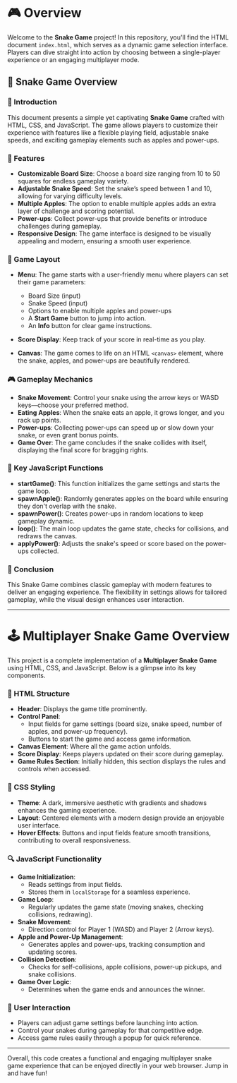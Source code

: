 # 🎮 Overview

Welcome to the **Snake Game** project! In this repository, you'll find the HTML document `index.html`, which serves as a dynamic game selection interface. Players can dive straight into action by choosing between a single-player experience or an engaging multiplayer mode.


## 🐍 Snake Game Overview

### 🌟 Introduction

This document presents a simple yet captivating **Snake Game** crafted with HTML, CSS, and JavaScript. The game allows players to customize their experience with features like a flexible playing field, adjustable snake speeds, and exciting gameplay elements such as apples and power-ups.

### 🚀 Features

- **Customizable Board Size**: Choose a board size ranging from 10 to 50 squares for endless gameplay variety.
- **Adjustable Snake Speed**: Set the snake’s speed between 1 and 10, allowing for varying difficulty levels.
- **Multiple Apples**: The option to enable multiple apples adds an extra layer of challenge and scoring potential.
- **Power-ups**: Collect power-ups that provide benefits or introduce challenges during gameplay.
- **Responsive Design**: The game interface is designed to be visually appealing and modern, ensuring a smooth user experience.

### 📐 Game Layout

- **Menu**: The game starts with a user-friendly menu where players can set their game parameters:
  - Board Size (input)
  - Snake Speed (input)
  - Options to enable multiple apples and power-ups
  - A **Start Game** button to jump into action.
  - An **Info** button for clear game instructions.

- **Score Display**: Keep track of your score in real-time as you play.
- **Canvas**: The game comes to life on an HTML `<canvas>` element, where the snake, apples, and power-ups are beautifully rendered.

### 🎮 Gameplay Mechanics

- **Snake Movement**: Control your snake using the arrow keys or WASD keys—choose your preferred method.
- **Eating Apples**: When the snake eats an apple, it grows longer, and you rack up points.
- **Power-ups**: Collecting power-ups can speed up or slow down your snake, or even grant bonus points.
- **Game Over**: The game concludes if the snake collides with itself, displaying the final score for bragging rights.

### 🔑 Key JavaScript Functions

- **startGame()**: This function initializes the game settings and starts the game loop.
- **spawnApple()**: Randomly generates apples on the board while ensuring they don't overlap with the snake.
- **spawnPower()**: Creates power-ups in random locations to keep gameplay dynamic.
- **loop()**: The main loop updates the game state, checks for collisions, and redraws the canvas.
- **applyPower()**: Adjusts the snake's speed or score based on the power-ups collected.

### 🎉 Conclusion

This Snake Game combines classic gameplay with modern features to deliver an engaging experience. The flexibility in settings allows for tailored gameplay, while the visual design enhances user interaction.

---

# 🕹️ Multiplayer Snake Game Overview

This project is a complete implementation of a **Multiplayer Snake Game** using HTML, CSS, and JavaScript. Below is a glimpse into its key components.

### 📄 HTML Structure

- **Header**: Displays the game title prominently.
- **Control Panel**: 
  - Input fields for game settings (board size, snake speed, number of apples, and power-up frequency).
  - Buttons to start the game and access game information.
- **Canvas Element**: Where all the game action unfolds.
- **Score Display**: Keeps players updated on their score during gameplay.
- **Game Rules Section**: Initially hidden, this section displays the rules and controls when accessed.

### 🎨 CSS Styling

- **Theme**: A dark, immersive aesthetic with gradients and shadows enhances the gaming experience.
- **Layout**: Centered elements with a modern design provide an enjoyable user interface.
- **Hover Effects**: Buttons and input fields feature smooth transitions, contributing to overall responsiveness.

### 🔍 JavaScript Functionality

- **Game Initialization**: 
  - Reads settings from input fields.
  - Stores them in `localStorage` for a seamless experience.
- **Game Loop**: 
  - Regularly updates the game state (moving snakes, checking collisions, redrawing).
- **Snake Movement**: 
  - Direction control for Player 1 (WASD) and Player 2 (Arrow keys).
- **Apple and Power-Up Management**: 
  - Generates apples and power-ups, tracking consumption and updating scores.
- **Collision Detection**: 
  - Checks for self-collisions, apple collisions, power-up pickups, and snake collisions.
- **Game Over Logic**: 
  - Determines when the game ends and announces the winner.

### 👾 User Interaction

- Players can adjust game settings before launching into action.
- Control your snakes during gameplay for that competitive edge.
- Access game rules easily through a popup for quick reference.

---

Overall, this code creates a functional and engaging multiplayer snake game experience that can be enjoyed directly in your web browser. Jump in and have fun!
